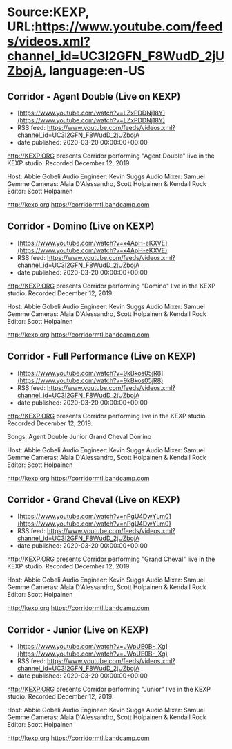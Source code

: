 # Source:KEXP, URL:https://www.youtube.com/feeds/videos.xml?channel_id=UC3I2GFN_F8WudD_2jUZbojA, language:en-US

## Corridor - Agent Double (Live on KEXP)
 - [https://www.youtube.com/watch?v=LZxPDDNj18Y](https://www.youtube.com/watch?v=LZxPDDNj18Y)
 - RSS feed: https://www.youtube.com/feeds/videos.xml?channel_id=UC3I2GFN_F8WudD_2jUZbojA
 - date published: 2020-03-20 00:00:00+00:00

http://KEXP.ORG presents Corridor performing "Agent Double" live in the KEXP studio. Recorded December 12, 2019.

Host: Abbie Gobeli
Audio Engineer: Kevin Suggs
Audio Mixer:  Samuel Gemme
Cameras: Alaia D'Alessandro, Scott Holpainen & Kendall Rock
Editor: Scott Holpainen

http://kexp.org
https://corridormtl.bandcamp.com

## Corridor - Domino (Live on KEXP)
 - [https://www.youtube.com/watch?v=x4ApH-eKXVE](https://www.youtube.com/watch?v=x4ApH-eKXVE)
 - RSS feed: https://www.youtube.com/feeds/videos.xml?channel_id=UC3I2GFN_F8WudD_2jUZbojA
 - date published: 2020-03-20 00:00:00+00:00

http://KEXP.ORG presents Corridor performing "Domino" live in the KEXP studio. Recorded December 12, 2019.

Host: Abbie Gobeli
Audio Engineer: Kevin Suggs
Audio Mixer:  Samuel Gemme
Cameras: Alaia D'Alessandro, Scott Holpainen & Kendall Rock
Editor: Scott Holpainen

http://kexp.org
https://corridormtl.bandcamp.com

## Corridor - Full Performance (Live on KEXP)
 - [https://www.youtube.com/watch?v=9kBkos05jR8](https://www.youtube.com/watch?v=9kBkos05jR8)
 - RSS feed: https://www.youtube.com/feeds/videos.xml?channel_id=UC3I2GFN_F8WudD_2jUZbojA
 - date published: 2020-03-20 00:00:00+00:00

http://KEXP.ORG presents Corridor performing live in the KEXP studio. Recorded December 12, 2019.

Songs:
Agent Double
Junior
Grand Cheval
Domino

Host: Abbie Gobeli
Audio Engineer: Kevin Suggs
Audio Mixer:  Samuel Gemme
Cameras: Alaia D'Alessandro, Scott Holpainen & Kendall Rock
Editor: Scott Holpainen

http://kexp.org
https://corridormtl.bandcamp.com

## Corridor - Grand Cheval (Live on KEXP)
 - [https://www.youtube.com/watch?v=nPgU4DwYLm0](https://www.youtube.com/watch?v=nPgU4DwYLm0)
 - RSS feed: https://www.youtube.com/feeds/videos.xml?channel_id=UC3I2GFN_F8WudD_2jUZbojA
 - date published: 2020-03-20 00:00:00+00:00

http://KEXP.ORG presents Corridor performing "Grand Cheval" live in the KEXP studio. Recorded December 12, 2019.

Host: Abbie Gobeli
Audio Engineer: Kevin Suggs
Audio Mixer:  Samuel Gemme
Cameras: Alaia D'Alessandro, Scott Holpainen & Kendall Rock
Editor: Scott Holpainen

http://kexp.org
https://corridormtl.bandcamp.com

## Corridor - Junior (Live on KEXP)
 - [https://www.youtube.com/watch?v=JWpUE0B-_Xg](https://www.youtube.com/watch?v=JWpUE0B-_Xg)
 - RSS feed: https://www.youtube.com/feeds/videos.xml?channel_id=UC3I2GFN_F8WudD_2jUZbojA
 - date published: 2020-03-20 00:00:00+00:00

http://KEXP.ORG presents Corridor performing "Junior" live in the KEXP studio. Recorded December 12, 2019.

Host: Abbie Gobeli
Audio Engineer: Kevin Suggs
Audio Mixer:  Samuel Gemme
Cameras: Alaia D'Alessandro, Scott Holpainen & Kendall Rock
Editor: Scott Holpainen

http://kexp.org
https://corridormtl.bandcamp.com

